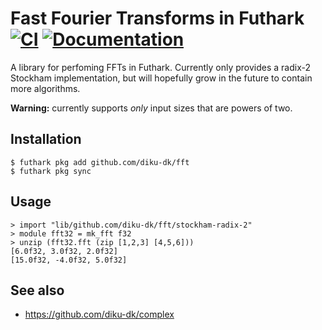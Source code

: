 # Fast Fourier Transforms in Futhark [![CI](https://github.com/diku-dk/fft/workflows/CI/badge.svg)](https://github.com/diku-dk/fft/actions) [![Documentation](https://futhark-lang.org/pkgs/github.com/diku-dk/fft/status.svg)](https://futhark-lang.org/pkgs/github.com/diku-dk/fft/latest/)

A library for perfoming FFTs in Futhark.  Currently only provides a
radix-2 Stockham implementation, but will hopefully grow in the future
to contain more algorithms.

**Warning:** currently supports *only* input sizes that are powers of
two.

## Installation

```
$ futhark pkg add github.com/diku-dk/fft
$ futhark pkg sync
```

## Usage

```
> import "lib/github.com/diku-dk/fft/stockham-radix-2"
> module fft32 = mk_fft f32
> unzip (fft32.fft (zip [1,2,3] [4,5,6]))
[6.0f32, 3.0f32, 2.0f32]
[15.0f32, -4.0f32, 5.0f32]
```

## See also

* https://github.com/diku-dk/complex
